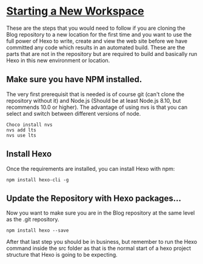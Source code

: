 # [Starting a New Workspace](/README.md)

These are the steps that you would need to follow if you are cloning the Blog repository to a new location for the first time and you want to use the full power of Hexo to write, create and view the web site before we have committed any code which results in an automated build.  These are the parts that are not in the repository but are required to build and basically run Hexo in this new environment or location.

## Make sure you have NPM installed.
The very first prerequisit that is needed is of course git (can't clone the repository without it) and Node.js (Should be at least Node.js 8.10, but recommends 10.0 or higher).
The advantage of using nvs is that you can select and switch between different versions of node.
```
Choco install nvs
nvs add lts
nvs use lts
```
## Install Hexo
Once the requirements are installed, you can install Hexo with npm:
```
npm install hexo-cli -g
```
## Update the Repository with Hexo packages...
Now you want to make sure you are in the Blog repository at the same level as the .git repository.
```
npm install hexo --save
```
After that last step you should be in business, but remember to run the Hexo command inside the src folder as that is the normal start of a hexo project structure that Hexo is going to be expecting.
